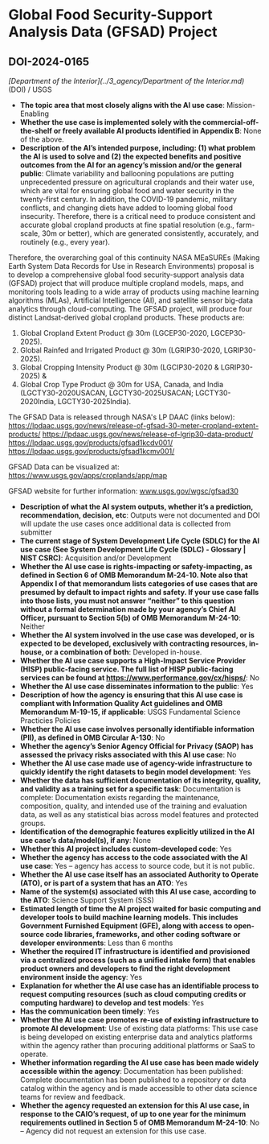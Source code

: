 # Global Food Security-Support Analysis Data (GFSAD) Project
## DOI-2024-0165
_[Department of the Interior](../3_agency/Department of the Interior.md)_ (DOI) / USGS


+ **The topic area that most closely aligns with the AI use case**: Mission-Enabling
+ **Whether the use case is implemented solely with the commercial-off-the-shelf or freely available AI products identified in Appendix B**: None of the above.
+ **Description of the AI’s intended purpose, including: (1) what problem the AI is used to solve and (2) the expected benefits and positive outcomes from the AI for an agency’s mission and/or the general public**: Climate variability and ballooning populations are putting unprecedented pressure on agricultural croplands and their water use, which are vital for ensuring global food and water security in the twenty-first century. In addition, the COVID-19 pandemic, military conflicts, and changing diets have added to looming global food insecurity. Therefore, there is a critical need to produce consistent and accurate global cropland products at fine spatial resolution (e.g., farm-scale, 30m or better), which are generated consistently, accurately, and routinely (e.g., every year).

Therefore, the overarching goal of this continuity NASA MEaSUREs (Making Earth System Data Records for Use in Research Environments) proposal is to develop a comprehensive global food security-support analysis data (GFSAD) project that will produce multiple cropland models, maps, and monitoring tools leading to a wide array of products using machine learning algorithms (MLAs), Artificial Intelligence (AI), and satellite sensor big-data analytics through cloud-computing. The GFSAD project, will produce four distinct Landsat-derived global cropland products. These products are:
1. Global Cropland Extent Product @ 30m (LGCEP30-2020, LGCEP30-2025).
2. Global Rainfed and Irrigated Product @ 30m (LGRIP30-2020, LGRIP30-2025).
3. Global Cropping Intensity Product @ 30m (LGCIP30-2020 & LGRIP30-2025) &
4. Global Crop Type Product @ 30m for USA, Canada, and India (LGCTY30-2020USACAN, LGCTY30-2025USACAN; LGCTY30-2020India, LGCTY30-2025India).

The GFSAD Data is released through NASA's LP DAAC (links below):
https://lpdaac.usgs.gov/news/release-of-gfsad-30-meter-cropland-extent-products/
https://lpdaac.usgs.gov/news/release-of-lgrip30-data-product/
https://lpdaac.usgs.gov/products/gfsad1kcdv001/
https://lpdaac.usgs.gov/products/gfsad1kcmv001/

GFSAD Data can be visualized at:
https://www.usgs.gov/apps/croplands/app/map

GFSAD website for further information:
www.usgs.gov/wgsc/gfsad30
+ **Description of what the AI system outputs, whether it’s a prediction, recommendation, decision, etc**: Outputs were not documented and DOI will update the use cases once additional data is collected from submitter
+ **The current stage of System Development Life Cycle (SDLC) for the AI use case (See System Development Life Cycle (SDLC) - Glossary | NIST CSRC)**: Acquisition and/or Development
+ **Whether the AI use case is rights-impacting or safety-impacting, as defined in Section 6 of OMB Memorandum M-24-10. Note also that Appendix I of that memorandum lists categories of use cases that are presumed by default to impact rights and safety. If your use case falls into those lists, you must not answer “neither” to this question without a formal determination made by your agency’s Chief AI Officer, pursuant to Section 5(b) of OMB Memorandum M-24-10**: Neither
+ **Whether the AI system involved in the use case was developed, or is expected to be developed, exclusively with contracting resources, in-house, or a combination of both**: Developed in-house.
+ **Whether the AI use case supports a High-Impact Service Provider (HISP) public-facing service. The full list of HISP public-facing services can be found at https://www.performance.gov/cx/hisps/**: No
+ **Whether the AI use case disseminates information to the public**: Yes
+ **Description of how the agency is ensuring that this AI use case is compliant with Information Quality Act guidelines and OMB Memorandum M-19-15, if applicable**: USGS Fundamental Science Practicies Policies
+ **Whether the AI use case involves personally identifiable information (PII), as defined in OMB Circular A-130**: No
+ **Whether the agency’s Senior Agency Official for Privacy (SAOP) has assessed the privacy risks associated with this AI use case**: No
+ **Whether the AI use case made use of agency-wide infrastructure to quickly identify the right datasets to begin model development**: Yes
+ **Whether the data has sufficient documentation of its integrity, quality, and validity as a training set for a specific task**: Documentation is complete: Documentation exists regarding the maintenance, composition, quality, and intended use of the training and evaluation data, as well as any statistical bias across model features and protected groups.
+ **Identification of the demographic features explicitly utilized in the AI use case’s data/model(s), if any**: None
+ **Whether this AI project includes custom-developed code**: Yes
+ **Whether the agency has access to the code associated with the AI use case**: Yes – agency has access to source code, but it is not public.
+ **Whether the AI use case itself has an associated Authority to Operate (ATO), or is part of a system that has an ATO**: Yes
+ **Name of the system(s) associated with this AI use case, according to the ATO**: Science Support System (SSS)
+ **Estimated length of time the AI project waited for basic computing and developer tools to build machine learning models. This includes Government Furnished Equipment (GFE), along with access to open-source code libraries, frameworks, and other coding software or developer environments**: Less than 6 months
+ **Whether the required IT infrastructure is identified and provisioned via a centralized process (such as a unified intake form) that enables product owners and developers to find the right development environment inside the agency**: Yes
+ **Explanation for whether the AI use case has an identifiable process to request computing resources (such as cloud computing credits or computing hardware) to develop and test models**: Yes
+ **Has the communication been timely**: Yes
+ **Whether the AI use case promotes re-use of existing infrastructure to promote AI development**: Use of existing data platforms: This use case is being developed on existing enterprise data and analytics platforms within the agency rather than procuring additional platforms or SaaS to operate.
+ **Whether information regarding the AI use case has been made widely accessible within the agency**: Documentation has been published: Complete documentation has been published to a repository or data catalog within the agency and is made accessible to other data science teams for review and feedback.
+ **Whether the agency requested an extension for this AI use case, in response to the CAIO’s request, of up to one year for the minimum requirements outlined in Section 5 of OMB Memorandum M-24-10**: No – Agency did not request an extension for this use case.